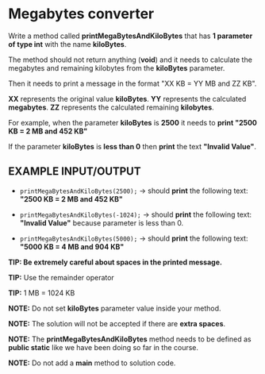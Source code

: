 # Megabytes converter

Write a method called **printMegaBytesAndKiloBytes** that has **1 parameter of type int** with the name **kiloBytes**.

The method should not return anything (**void**) and it needs to calculate the megabytes and remaining kilobytes from the **kiloBytes** parameter.

Then it needs to print a message in the format "XX KB = YY MB and ZZ KB".

**XX** represents the original value **kiloBytes**.
**YY** represents the calculated **megabytes**.
**ZZ** represents the calculated remaining **kilobytes**.

For example, when the parameter **kiloBytes** is **2500** it needs to **print "2500 KB = 2 MB and 452 KB"**

If the parameter **kiloBytes** is **less than 0** then **print** the text **"Invalid Value"**.


## EXAMPLE INPUT/OUTPUT

* `printMegaBytesAndKiloBytes(2500);` → should **print** the following text: **"2500 KB = 2 MB and 452 KB"**

* `printMegaBytesAndKiloBytes(-1024);` → should **print** the following text: **"Invalid Value"** because parameter is less than 0.

* `printMegaBytesAndKiloBytes(5000);` → should **print** the following text: **"5000 KB = 4 MB and 904 KB"**


**TIP: Be extremely careful about spaces in the printed message.** 

**TIP:** Use the remainder operator

**TIP:** 1 MB = 1024 KB

**NOTE:** Do not set **kiloBytes** parameter value inside your method. 

**NOTE:** The solution will not be accepted if there are **extra spaces**.

**NOTE:** The **printMegaBytesAndKiloBytes** method  needs to be defined as **public static** like we have been doing so far in the course.

**NOTE:** Do not add a **main** method to solution code.